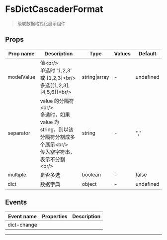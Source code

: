 # FsDictCascaderFormat

> 级联数据格式化展示组件

## Props

| Prop name  | Description                                                                                                                                 | Type          | Values | Default   |
| ---------- | ------------------------------------------------------------------------------------------------------------------------------------------- | ------------- | ------ | --------- |
| modelValue | 值&lt;br/&gt;<br/> 单选时 '1,2,3' 或 [1,2,3]&lt;br/&gt;<br/> 多选[[1,2,3],[4,5,6]]&lt;br/&gt;                                               | string\|array | -      | undefined |
| separator  | value 的分隔符&lt;br/&gt;<br/> 多选时，如果 value 为 string，则以该分隔符分割成多个展示&lt;br/&gt;<br/> 传入空字符串，表示不分割&lt;br/&gt; | string        | -      | ","       |
| multiple   | 是否多选                                                                                                                                    | boolean       | -      | false     |
| dict       | 数据字典                                                                                                                                    | object        | -      | undefined |

## Events

| Event name  | Properties | Description |
| ----------- | ---------- | ----------- |
| dict-change |            |

---
